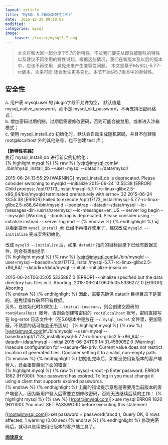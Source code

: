 ```yaml
---
layout: article
title: "MySQL 5.7新版本特性(三)"
date:  2016-12-29 09:10:08
modified:
categories: mysql
image:
    teaser: /teaser/mysql5.7.png
---  
```


> 本文将和大家一起分享下5.7的新特性，不过我们要先从即将被删除的特性以及建议不再使用的特性说起。根据这些情况，我们在新版本及以后的版本中，应该不再使用，避免未来产生兼容性问题。
本文是基于MySQL-5.7.7-rc版本，未来可能 还会发生更多变化。本节开始讲5.7版本中的新特性。

## 安全性  
a. 用户表 mysql.user 的 plugin字段不允许为空， 默认值是 mysql_native_password，而不是 mysql_old_password，不再支持旧密码格式；  
b. 增加密码过期机制，过期后需要修改密码，否则可能会被禁用，或者进入沙箱模式；  
c. 使用 mysql_install_db 初始化时，默认会自动生成随机密码，并且不创建除 root@localhost 外的其他账号，也不创建 test 库；  

**【新特性实践】**  
执行 mysql_install_db 进行新实例初始化：    
{% highlight mysql %}
{% raw %}
[yejr@imysql.com]# ./bin/mysql_install_db --user=mysql --datadir=/data/mysql/

2015-06-24 13:55:29 [WARNING] mysql_install_db is deprecated. Please consider switching to mysqld --initialize
2015-06-24 13:55:38 [ERROR]   Child process: /opt/17173_install/mysql-5.7.7-rc-linux-glibc2.5-x86_64/bin/mysqld terminated prematurely with errno= 32
2015-06-24 13:55:38 [ERROR]   Failed to execute /opt/17173_install/mysql-5.7.7-rc-linux-glibc2.5-x86_64/bin/mysqld --bootstrap --datadir=/data/mysql --lc-messages-dir=/usr/share/mysql --lc-messages=en_US
-- server log begin --
mysqld: [Warning] --bootstrap is deprecated. Please consider using --initialize instead
-- server log end --
{% endraw %}
{% endhighlight %} 
可以看到提示 `mysql_install_db` 已经不再推荐使用了，建议改成 `mysqld --initialize` 完成实例初始化。  

改成 `mysqld --initialize` 后，如果` datadir` 指向的目标目录下已经有数据文件，则会有类似提示：  
{% highlight mysql %}
{% raw %}
[yejr@imysql.com]#./bin/mysqld --user=mysql --basedir=/opt/17173_install/mysql-5.7.7-rc-linux-glibc2.5-x86_64/ --datadir=/data/mysql --initial --initialize-insecure

2015-06-24T06:05:05.533588Z 0 [ERROR] --initialize specified but the data directory has files in it. Aborting.
2015-06-24T06:05:05.533627Z 0 [ERROR] Aborting  
{% endraw %}
{% endhighlight %}
因此，需要先确保 datadir 目标目录下是空的，避免误操作破坏已有数据。    
另外，在初始化时如果加上 `--initial-insecure`，则会创建空密码的 `root@localhost `账号，否则会创建带密码的` root@localhost` 账号，密码直接写在 log-error 日志文件中（在5.6版本中是放在` ~/.mysql_secret` 文件里，更加隐蔽，不熟悉的话可能会无所适从） 
{% highlight mysql %}
{% raw %}
 [yejr@imysql.com]#./bin/mysqld --user=mysql --basedir=/opt/17173_install/mysql-5.7.7-rc-linux-glibc2.5-x86_64/ --datadir=/data/mysql --initial
2015-06-24T06:14:31.458905Z 0 [Warning] Insecure configuration for --secure-file-priv: Current value does not restrict location of generated files. Consider setting it to a valid, non-empty path.  
{% endraw %}
{% endhighlight %}
初始化完毕后，如果没使用新版本的客户端登入，还会报告类似下面的错误：      
{% highlight mysql %}
{% raw %}
mysql -uroot -p
Enter password:
ERROR 1862 (HY000): Your password has expired. To log in you must change it using a client that supports expired passwords.  
{% endraw %}
{% endhighlight %}
上面的错误提示意思是需要用当前版本的客户端登入，因为新用户登入后需要立刻修改密码，否则无法继续后续的工作： 
{% highlight mysql %}
{% raw %} 
[(root@imysql.com)]>use mysql
ERROR 1820 (HY000): You must SET PASSWORD before executing this statement

[(root@imysql.com)]>set password = password('abcd');
Query OK, 0 rows affected, 1 warning (0.00 sec)
{% endraw %}
{% endhighlight %}
修改完密码后，就可以继续使用旧版本的客户端工具了。



[**阅读原文**](http://mp.weixin.qq.com/s/787LfIntIjJHz4y98d3T2Q)
